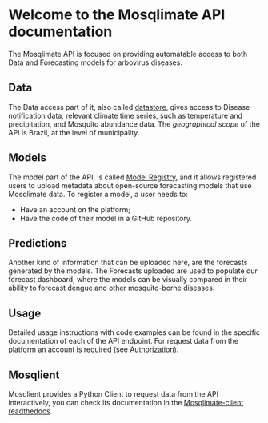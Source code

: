 # Welcome to the Mosqlimate API documentation
The Mosqlimate API is focused on providing automatable access to both Data and 
Forecasting models for arbovirus diseases. 

## Data 
The Data access part of it, also called [datastore](https://api.mosqlimate.org/docs/datastore/),
gives access to Disease notification data, relevant climate time series, such as
temperature and precipitation, and Mosquito abundance data. The *geographical
scope* of the API is Brazil, at the level of municipality.

## Models
The model part of the API, is called [Model Registry](https://api.mosqlimate.org/docs/registry/),
and it allows registered users to upload metadata about open-source forecasting
models that use Mosqlimate data. To register a model, a user needs to:

 - Have an account on the platform;
 - Have the code of their model in a GitHub repository.


## Predictions
Another kind of information that can be uploaded here, are the
forecasts generated by the models. The Forecasts uploaded are used to populate
our forecast dashboard, where the models can be visually compared in their
ability to forecast dengue and other mosquito-borne diseases.

## Usage
Detailed usage instructions with code examples can be found in the specific
documentation of each of the API endpoint. For request data from the platform an account is required (see [Authorization](/docs/uid-key)).

## Mosqlient
Mosqlient provides a Python Client to request data from the API interactively, you can check its documentation in the [Mosqlimate-client readthedocs](https://mosqlimate-client.readthedocs.io/en/latest/).
